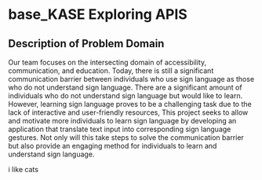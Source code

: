 # base_KASE Exploring APIS

## Description of Problem Domain

Our team focuses on the intersecting domain of accessibility, communication, and education. 
Today, there is still a significant communication barrier between individuals who use sign language 
as those who do not understand sign language. 
There are a significant amount of individuals who do not understand sign language but would like
to learn. However, learning sign language proves to be a challenging task due to the lack of 
interactive and user-friendly resources, 
This project seeks to allow and motivate more individuals to learn sign language by developing 
an application that translate text input into corresponding sign language gestures. Not only will 
this take steps to solve the communication barrier but also provide an engaging method for 
individuals to learn and understand sign language. 

i like cats
